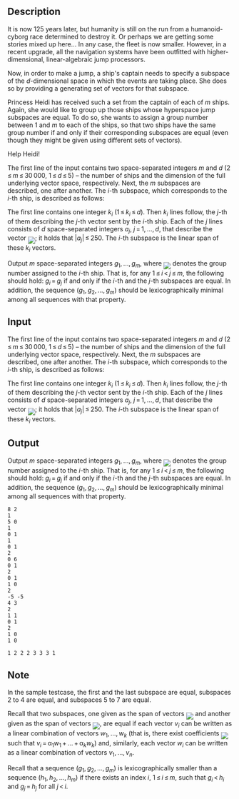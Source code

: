 ## Description

<div><p>It is now 125 years later, but humanity is still on the run from a humanoid-cyborg race determined to destroy it. Or perhaps we are getting some stories mixed up here... In any case, the fleet is now smaller. However, in a recent upgrade, all the navigation systems have been outfitted with higher-dimensional, linear-algebraic jump processors.</p><p>Now, in order to make a jump, a ship's captain needs to specify a <span class="tex-font-style-it">subspace</span> of the <span class="tex-span"><i>d</i></span>-dimensional space in which the events are taking place. She does so by providing a generating set of vectors for that subspace.</p><p>Princess Heidi has received such a set from the captain of each of <span class="tex-span"><i>m</i></span> ships. Again, she would like to group up those ships whose hyperspace jump subspaces are equal. To do so, she wants to assign a group number between <span class="tex-span">1</span> and <span class="tex-span"><i>m</i></span> to each of the ships, so that two ships have the same group number if and only if their corresponding subspaces are equal (even though they might be given using different sets of vectors).</p><p>Help Heidi!</p></div><div class="input-specification"><p>The first line of the input contains two space-separated integers <span class="tex-span"><i>m</i></span> and <span class="tex-span"><i>d</i></span> (<span class="tex-span">2 ≤ <i>m</i> ≤ 30 000</span>, <span class="tex-span">1 ≤ <i>d</i> ≤ 5</span>) – the number of ships and the dimension of the full underlying vector space, respectively. Next, the <span class="tex-span"><i>m</i></span> subspaces are described, one after another. The <span class="tex-span"><i>i</i></span>-th subspace, which corresponds to the <span class="tex-span"><i>i</i></span>-th ship, is described as follows:</p><p>The first line contains one integer <span class="tex-span"><i>k</i><sub class="lower-index"><i>i</i></sub></span> (<span class="tex-span">1 ≤ <i>k</i><sub class="lower-index"><i>i</i></sub> ≤ <i>d</i></span>). Then <span class="tex-span"><i>k</i><sub class="lower-index"><i>i</i></sub></span> lines follow, the <span class="tex-span"><i>j</i></span>-th of them describing the <span class="tex-span"><i>j</i></span>-th vector sent by the <span class="tex-span"><i>i</i></span>-th ship. Each of the <span class="tex-span"><i>j</i></span> lines consists of <span class="tex-span"><i>d</i></span> space-separated integers <span class="tex-span"><i>a</i><sub class="lower-index"><i>j</i></sub></span>, <span class="tex-span"><i>j</i> = 1, ..., <i>d</i></span>, that describe the vector <img align="middle" class="tex-formula" src="file://gKUw3KMy.png" style="max-width: 100.0%;max-height: 100.0%;">; it holds that <span class="tex-span">|<i>a</i><sub class="lower-index"><i>j</i></sub>| ≤ 250</span>. The <span class="tex-span"><i>i</i></span>-th subspace is the linear span of these <span class="tex-span"><i>k</i><sub class="lower-index"><i>i</i></sub></span> vectors.</p></div><div class="output-specification"><p>Output <span class="tex-span"><i>m</i></span> space-separated integers <span class="tex-span"><i>g</i><sub class="lower-index">1</sub>, ..., <i>g</i><sub class="lower-index"><i>m</i></sub></span>, where <img align="middle" class="tex-formula" src="file://rB5BPxsx.png" style="max-width: 100.0%;max-height: 100.0%;"> denotes the group number assigned to the <span class="tex-span"><i>i</i></span>-th ship. That is, for any <span class="tex-span">1 ≤ <i>i</i> &lt; <i>j</i> ≤ <i>m</i></span>, the following should hold: <span class="tex-span"><i>g</i><sub class="lower-index"><i>i</i></sub> = <i>g</i><sub class="lower-index"><i>j</i></sub></span> if and only if the <span class="tex-span"><i>i</i></span>-th and the <span class="tex-span"><i>j</i></span>-th subspaces are equal. In addition, the sequence <span class="tex-span">(<i>g</i><sub class="lower-index">1</sub>, <i>g</i><sub class="lower-index">2</sub>, ..., <i>g</i><sub class="lower-index"><i>m</i></sub>)</span> should be lexicographically minimal among all sequences with that property.</p></div>

## Input

<p>The first line of the input contains two space-separated integers <span class="tex-span"><i>m</i></span> and <span class="tex-span"><i>d</i></span> (<span class="tex-span">2 ≤ <i>m</i> ≤ 30 000</span>, <span class="tex-span">1 ≤ <i>d</i> ≤ 5</span>) – the number of ships and the dimension of the full underlying vector space, respectively. Next, the <span class="tex-span"><i>m</i></span> subspaces are described, one after another. The <span class="tex-span"><i>i</i></span>-th subspace, which corresponds to the <span class="tex-span"><i>i</i></span>-th ship, is described as follows:</p><p>The first line contains one integer <span class="tex-span"><i>k</i><sub class="lower-index"><i>i</i></sub></span> (<span class="tex-span">1 ≤ <i>k</i><sub class="lower-index"><i>i</i></sub> ≤ <i>d</i></span>). Then <span class="tex-span"><i>k</i><sub class="lower-index"><i>i</i></sub></span> lines follow, the <span class="tex-span"><i>j</i></span>-th of them describing the <span class="tex-span"><i>j</i></span>-th vector sent by the <span class="tex-span"><i>i</i></span>-th ship. Each of the <span class="tex-span"><i>j</i></span> lines consists of <span class="tex-span"><i>d</i></span> space-separated integers <span class="tex-span"><i>a</i><sub class="lower-index"><i>j</i></sub></span>, <span class="tex-span"><i>j</i> = 1, ..., <i>d</i></span>, that describe the vector <img align="middle" class="tex-formula" src="file://gKUw3KMy.png" style="max-width: 100.0%;max-height: 100.0%;">; it holds that <span class="tex-span">|<i>a</i><sub class="lower-index"><i>j</i></sub>| ≤ 250</span>. The <span class="tex-span"><i>i</i></span>-th subspace is the linear span of these <span class="tex-span"><i>k</i><sub class="lower-index"><i>i</i></sub></span> vectors.</p>

## Output

<p>Output <span class="tex-span"><i>m</i></span> space-separated integers <span class="tex-span"><i>g</i><sub class="lower-index">1</sub>, ..., <i>g</i><sub class="lower-index"><i>m</i></sub></span>, where <img align="middle" class="tex-formula" src="file://rB5BPxsx.png" style="max-width: 100.0%;max-height: 100.0%;"> denotes the group number assigned to the <span class="tex-span"><i>i</i></span>-th ship. That is, for any <span class="tex-span">1 ≤ <i>i</i> &lt; <i>j</i> ≤ <i>m</i></span>, the following should hold: <span class="tex-span"><i>g</i><sub class="lower-index"><i>i</i></sub> = <i>g</i><sub class="lower-index"><i>j</i></sub></span> if and only if the <span class="tex-span"><i>i</i></span>-th and the <span class="tex-span"><i>j</i></span>-th subspaces are equal. In addition, the sequence <span class="tex-span">(<i>g</i><sub class="lower-index">1</sub>, <i>g</i><sub class="lower-index">2</sub>, ..., <i>g</i><sub class="lower-index"><i>m</i></sub>)</span> should be lexicographically minimal among all sequences with that property.</p>





```input1
8 2
1
5 0
1
0 1
1
0 1
2
0 6
0 1
2
0 1
1 0
2
-5 -5
4 3
2
1 1
0 1
2
1 0
1 0

```




```output1
1 2 2 2 3 3 3 1
```



## Note

<p>In the sample testcase, the first and the last subspace are equal, subspaces 2 to 4 are equal, and subspaces 5 to 7 are equal.</p><p>Recall that two subspaces, one given as the span of vectors <img align="middle" class="tex-formula" src="file://hsaWxgPN.png" style="max-width: 100.0%;max-height: 100.0%;"> and another given as the span of vectors <img align="middle" class="tex-formula" src="file://10cd4m4k.png" style="max-width: 100.0%;max-height: 100.0%;">, are equal if each vector <span class="tex-span"><i>v</i><sub class="lower-index"><i>i</i></sub></span> can be written as a linear combination of vectors <span class="tex-span"><i>w</i><sub class="lower-index">1</sub>, ..., <i>w</i><sub class="lower-index"><i>k</i></sub></span> (that is, there exist coefficients <img align="middle" class="tex-formula" src="file://5sodARhV.png" style="max-width: 100.0%;max-height: 100.0%;"> such that <span class="tex-span"><i>v</i><sub class="lower-index"><i>i</i></sub> = α<sub class="lower-index">1</sub><i>w</i><sub class="lower-index">1</sub> + ... + α<sub class="lower-index"><i>k</i></sub><i>w</i><sub class="lower-index"><i>k</i></sub></span>) and, similarly, each vector <span class="tex-span"><i>w</i><sub class="lower-index"><i>i</i></sub></span> can be written as a linear combination of vectors <span class="tex-span"><i>v</i><sub class="lower-index">1</sub>, ..., <i>v</i><sub class="lower-index"><i>n</i></sub></span>.</p><p>Recall that a sequence <span class="tex-span">(<i>g</i><sub class="lower-index">1</sub>, <i>g</i><sub class="lower-index">2</sub>, ..., <i>g</i><sub class="lower-index"><i>m</i></sub>)</span> is lexicographically smaller than a sequence <span class="tex-span">(<i>h</i><sub class="lower-index">1</sub>, <i>h</i><sub class="lower-index">2</sub>, ..., <i>h</i><sub class="lower-index"><i>m</i></sub>)</span> if there exists an index <span class="tex-span"><i>i</i></span>, <span class="tex-span">1 ≤ <i>i</i> ≤ <i>m</i></span>, such that <span class="tex-span"><i>g</i><sub class="lower-index"><i>i</i></sub> &lt; <i>h</i><sub class="lower-index"><i>i</i></sub></span> and <span class="tex-span"><i>g</i><sub class="lower-index"><i>j</i></sub> = <i>h</i><sub class="lower-index"><i>j</i></sub></span> for all <span class="tex-span"><i>j</i> &lt; <i>i</i></span>.</p>
